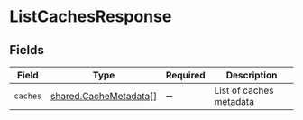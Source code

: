 # ListCachesResponse


## Fields

| Field                                                          | Type                                                           | Required                                                       | Description                                                    |
| -------------------------------------------------------------- | -------------------------------------------------------------- | -------------------------------------------------------------- | -------------------------------------------------------------- |
| `caches`                                                       | [shared.CacheMetadata](../../models/shared/cachemetadata.md)[] | :heavy_minus_sign:                                             | List of caches metadata                                        |